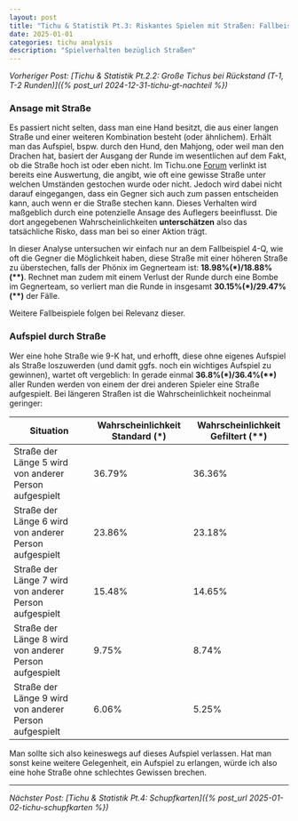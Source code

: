 ```yaml
---
layout: post
title: "Tichu & Statistik Pt.3: Riskantes Spielen mit Straßen: Fallbeispiele"
date: 2025-01-01
categories: tichu analysis
description: "Spielverhalten bezüglich Straßen"
---
```


*Vorheriger Post: [Tichu & Statistik Pt.2.2: Große Tichus bei Rückstand (T-1, T-2 Runden)]({% post_url 2024-12-31-tichu-gt-nachteil %})*

### Ansage mit Straße

Es passiert nicht selten, dass man eine Hand besitzt, die aus einer langen Straße und einer weiteren Kombination besteht (oder ähnlichem).
Erhält man das Aufspiel, bspw. durch den Hund, den Mahjong, oder weil man den Drachen hat,  basiert der Ausgang der Runde im wesentlichen auf dem Fakt, ob die Straße hoch ist oder eben nicht. 
Im Tichu.one [Forum](https://pun2.tichu.one/display_strassen_wahrscheinlichkeit.php) verlinkt ist bereits eine Auswertung, die angibt, wie oft eine gewisse Straße unter welchen Umständen gestochen wurde oder nicht. Jedoch wird dabei nicht darauf eingegangen, dass ein Gegner sich auch zum passen entscheiden kann, auch wenn er die Straße stechen kann. Dieses Verhalten wird maßgeblich durch eine potenzielle Ansage des Auflegers beeinflusst.
Die dort angegebenen Wahrscheinlichkeiten **unterschätzen** also das tatsächliche Risko, dass man bei so einer Aktion trägt.

In dieser Analyse untersuchen wir einfach nur an dem Fallbeispiel 4-Q, wie oft die Gegner die Möglichkeit haben, diese Straße mit einer höheren Straße zu überstechen, falls der Phönix im Gegnerteam ist: **18.98%(\*)/18.88%(\*\*)**. Rechnet man zudem mit einem Verlust der Runde durch eine Bombe im Gegnerteam, so verliert man die Runde in insgesamt **30.15%(\*)/29.47%(\*\*)** der Fälle.

Weitere Fallbeispiele folgen bei Relevanz dieser.


### Aufspiel durch Straße
Wer eine hohe Straße wie 9-K hat, und erhofft, diese ohne eigenes Aufspiel als Straße loszuwerden (und damit ggfs. noch ein wichtiges Aufspiel zu gewinnen), wartet oft vergeblich: In gerade einmal **36.8%(\*)/36.4%(\*\*)** aller Runden werden von einem der drei anderen Spieler
eine Straße aufgespielt. Bei längeren Straßen ist die Wahrscheinlichkeit nocheinmal geringer:

| Situation | Wahrscheinlichkeit Standard (*) | Wahrscheinlichkeit Gefiltert (**) |
|-----------|--------------------------------|-----------------------------------|
| Straße der Länge 5 wird von anderer Person aufgespielt | 36.79%  | 36.36%|
| Straße der Länge 6 wird von anderer Person aufgespielt | 23.86%  | 23.18%|
| Straße der Länge 7 wird von anderer Person aufgespielt | 15.48%  | 14.65%|
| Straße der Länge 8 wird von anderer Person aufgespielt | 9.75%  | 8.74%|
| Straße der Länge 9 wird von anderer Person aufgespielt | 6.06%  | 5.25%|

Man sollte sich also keineswegs auf dieses Aufspiel verlassen. Hat man sonst keine weitere Gelegenheit, ein Aufspiel zu erlangen, würde ich also eine hohe Straße ohne schlechtes Gewissen brechen.


---

*Nächster Post: [Tichu & Statistik Pt.4: Schupfkarten]({% post_url 2025-01-02-tichu-schupfkarten %})*